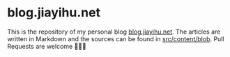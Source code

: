 # blog.jiayihu.net

This is the repository of my personal blog [blog.jiayihu.net](http://blog.jiayihu.net). The articles are written in Markdown and the sources can be found in [src/content/blob](src/content/blob). Pull Requests are welcome 👨🏻‍💻
